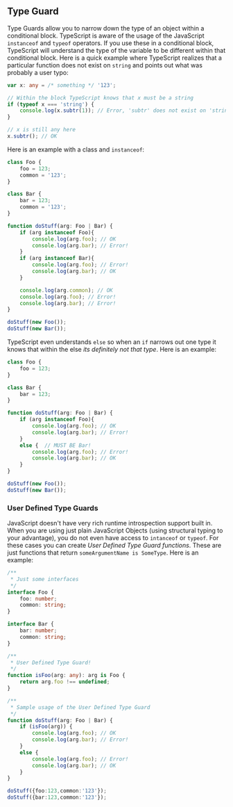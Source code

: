 ## Type Guard
Type Guards allow you to narrow down the type of an object within a conditional block. TypeScript is aware of the usage of the JavaScript `instanceof` and `typeof` operators. If you use these in a conditional block, TypeScript will understand the type of the variable to be different within that conditional block. Here is a quick example where TypeScript realizes that a particular function does not exist on `string` and points out what was probably a user typo:

```ts
var x: any = /* something */ '123';

// Within the block TypeScript knows that x must be a string
if (typeof x === 'string') {
    console.log(x.subtr(1)); // Error, 'subtr' does not exist on 'string'
}

// x is still any here
x.subtr(); // OK
```

Here is an example with a class and `instanceof`:

```ts
class Foo {
    foo = 123;
    common = '123';
}

class Bar {
    bar = 123;
    common = '123';
}

function doStuff(arg: Foo | Bar) {
    if (arg instanceof Foo){
        console.log(arg.foo); // OK
        console.log(arg.bar); // Error!
    }
    if (arg instanceof Bar){
        console.log(arg.foo); // Error!
        console.log(arg.bar); // OK
    }

    console.log(arg.common); // OK
    console.log(arg.foo); // Error!
    console.log(arg.bar); // Error!
}

doStuff(new Foo());
doStuff(new Bar());
```

TypeScript even understands `else` so when an `if` narrows out one type it knows that within the else *its definitely not that type*. Here is an example:

```ts
class Foo {
    foo = 123;
}

class Bar {
    bar = 123;
}

function doStuff(arg: Foo | Bar) {
    if (arg instanceof Foo){
        console.log(arg.foo); // OK
        console.log(arg.bar); // Error!
    }
    else {  // MUST BE Bar!
        console.log(arg.foo); // Error!
        console.log(arg.bar); // OK
    }
}

doStuff(new Foo());
doStuff(new Bar());
```

### User Defined Type Guards
JavaScript doesn't have very rich runtime introspection support built in. When you are using just plain JavaScript Objects (using structural typing to your advantage), you do not even have access to `intanceof` or `typeof`. For these cases you can create *User Defined Type Guard functions*. These are just functions that return `someArgumentName is SomeType`. Here is an example:

```ts
/**
 * Just some interfaces
 */
interface Foo {
    foo: number;
    common: string;
}

interface Bar {
    bar: number;
    common: string;
}

/**
 * User Defined Type Guard!
 */
function isFoo(arg: any): arg is Foo {
    return arg.foo !== undefined;
}

/**
 * Sample usage of the User Defined Type Guard
 */
function doStuff(arg: Foo | Bar) {
    if (isFoo(arg)) {
        console.log(arg.foo); // OK
        console.log(arg.bar); // Error!
    }
    else {
        console.log(arg.foo); // Error!
        console.log(arg.bar); // OK
    }
}

doStuff({foo:123,common:'123'});
doStuff({bar:123,common:'123'});
```
